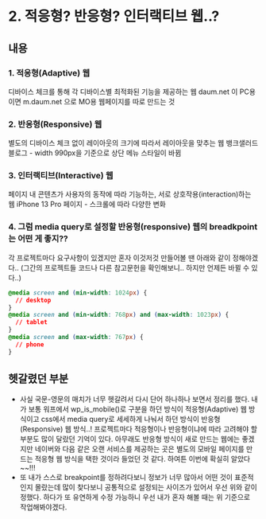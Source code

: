# 2. 적응형? 반응형? 인터랙티브 웹..?

## 내용

### 1. 적응형(Adaptive) 웹

디바이스 체크를 통해 각 디바이스별 최적화된 기능을 제공하는 웹
daum.net 이 PC용이면 m.daum.net 으로 MO용 웹페이지를 따로 만드는 것

### 2. 반응형(Responsive) 웹

별도의 디바이스 체크 없이 레이아웃의 크기에 따라서 레이아웃을 맞추는 웹
뱅크샐러드 블로그 - width 990px을 기준으로 상단 메뉴 스타일이 바뀜

### 3. 인터랙티브(Interactive) 웹

페이지 내 콘텐츠가 사용자의 동작에 따라 기능하는, 서로 상호작용(interaction)하는 웹
iPhone 13 Pro 페이지 - 스크롤에 따라 다양한 변화

### 4. 그럼 media query로 설정할 반응형(responsive) 웹의 breadkpoint는 어떤 게 좋지??

각 프로젝트마다 요구사항이 있겠지만 혼자 이것저것 만들어볼 땐 아래와 같이 정해야겠다..
(그간의 프로젝트들 코드나 다른 참고문헌을 확인해보니.. 하지만 언제든 바뀔 수 있다..)

```css
@media screen and (min-width: 1024px) {
  // desktop
}
@media screen and (min-width: 768px) and (max-width: 1023px) {
  // tablet
}
@media screen and (max-width: 767px) {
  // phone
}
```

## 헷갈렸던 부분

- 사실 국문-영문의 매치가 너무 헷갈려서 다시 단어 하나하나 보면서 정리를 했다. 내가 보통 워프에서 wp_is_mobile()로 구분을 하던 방식이 적응형(Adaptive) 웹 방식이고 css에서 media query로 세세하게 나눠서 하던 방식이 반응형(Responsive) 웹 방식..! 프로젝트마다 적응형이나 반응형이냐에 따라 고려해야 할 부분도 많이 달랐던 기억이 있다. 아무래도 반응형 방식이 새로 만드는 웹에는 좋겠지만 네이버와 다음 같은 오랜 서비스를 제공하는 곳은 별도의 모바일 페이지를 만드는 적응형 웹 방식을 택한 것이라 들었던 것 같다. 하여튼 이번에 확실히 알았다~~!!!
- 또 내가 스스로 breakpoint를 정하려다보니 정보가 너무 많아서 어떤 것이 표준적인지 몰랐는데 많이 찾다보니 공통적으로 설정되는 사이즈가 있어서 우선 위와 같이 정했다. 하다가 또 유연하게 수정 가능하니 우선 내가 혼자 해볼 때는 위 기준으로 작업해봐야겠다.
